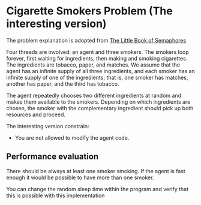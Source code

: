 # Cigarette Smokers Problem (The interesting version)

The problem explanation is adopted from [The Little Book of Semaphores][book_semaphores] 

Four threads are involved: an agent and three smokers. The smokers loop forever, first waiting for ingredients, then making and smoking cigarettes. The ingredients are tobacco, paper, and matches. We assume that the agent has an infinite supply of all three ingredients, and each smoker has an infinite supply of one of the ingredients; that is, one smoker has matches, another has paper, and the third has tobacco.

The agent repeatedly chooses two different ingredients at random and makes them available to the smokers. Depending on which ingredients are chosen, the smoker with the complementary ingredient should pick up both resources and proceed.


The interesting version constrain:
* You are not allowed to modify the agent code.

## Performance evaluation
There should be always at least one smoker smoking. If the agent is fast enough it would be possible to have more than one smoker.

You can change the random sleep time within the program and verify that this is possible with this implementation





[book_semaphores]: greenteapress.com/semaphores/LittleBookOfSemaphores.pdf



